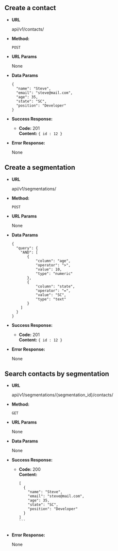 **Create a contact**
----
* **URL**

  api/v1/contacts/

* **Method:**

  `POST`
  
*  **URL Params**

   None
 
* **Data Params**

  ```
  {
    "name": "Steve",
    "email": "steve@mail.com",
    "age": 35,
    "state": "SC",
    "position": "Developer"
  }
  ```

* **Success Response:**

  * **Code:** 201 <br />
    **Content:** `{ id : 12 }`
 
* **Error Response:**

  None


**Create a segmentation**
----
* **URL**

  api/v1/segmentations/

* **Method:**

  `POST`
  
*  **URL Params**

   None
 
* **Data Params**

  ```
  {
    "query": {
      "AND": [
         {
             "column": "age",
             "operator": ">",
             "value": 10,
             "type": "numeric"
         },
         {
             "column": "state",
             "operator": "=",
             "value": "SC",
             "type": "text"
         }    
      ]    
    }
  }
  ```

* **Success Response:**

  * **Code:** 201 <br />
    **Content:** `{ id : 12 }`
 
* **Error Response:**

  None

**Search contacts by segmentation**
----
* **URL**

  api/v1/segmentations/{segmentation_id}/contacts/

* **Method:**

  `GET`
  
*  **URL Params**

   None
 
* **Data Params**

  None

* **Success Response:**

  * **Code:** 200 <br />
    **Content:** 
    ````
    [
      {
        "name": "Steve",
        "email": "steve@mail.com",
        "age": 35,
        "state": "SC",
        "position": "Developer"
      }
    ]
    ```
 
* **Error Response:**

  None
